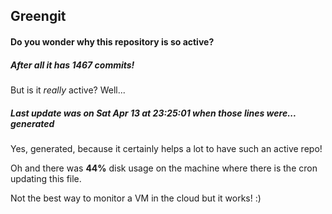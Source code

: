## Greengit

#### Do you wonder why this repository is so active?

##### After all it has 1467 commits!

But is it *really* active? Well...

##### Last update was on Sat Apr 13 at 23:25:01 when those lines were... generated

Yes, generated, because it certainly helps a lot to have such an active repo!

Oh and there was **44%** disk usage on the machine
where there is the cron updating this file.

Not the best way to monitor a VM in the cloud but it works! :)

